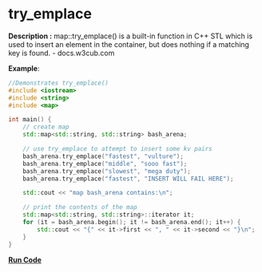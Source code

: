 # try_emplace

**Description :** map::try_emplace() is a built-in function in C++ STL which is used to insert an element in the container, but does nothing if a matching key is found. - docs.w3cub.com

**Example**:

```cpp
//Demonstrates try_emplace()
#include <iostream>
#include <string>
#include <map>

int main() {
	// create map
	std::map<std::string, std::string> bash_arena;

	// use try_emplace to attempt to insert some kv pairs
	bash_arena.try_emplace("fastest", "vulture");
	bash_arena.try_emplace("middle", "sooo fast");
	bash_arena.try_emplace("slowest", "mega duty");
	bash_arena.try_emplace("fastest", "INSERT WILL FAIL HERE");

	std::cout << "map bash_arena contains:\n";

	// print the contents of the map
	std::map<std::string, std::string>::iterator it;
	for (it = bash_arena.begin(); it != bash_arena.end(); it++) {
		std::cout << "{" << it->first << ", " << it->second << "}\n";
	}
}
```

**[Run Code](https://rextester.com/SSYS93331)**


